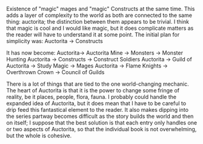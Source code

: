 Existence of "magic" mages and "magic" Constructs at the same time. This adds a layer of complexity to the world as both are connected to the same thing: auctorita; the distinction between them appears to be trivial.
I think that magic is cool and I would like magic, but it does complicate matters as the reader will have to understand it at some point.
The initial plan for simplicity was:
Auctorita -> Constructs

It has now become:
Auctorita-> Auctorita Mine -> Monsters -> Monster Hunting 
Auctorita -> Constructs -> Construct Soldiers
Auctorita -> Guild of Auctorita -> Study Magic -> Mages
Auctorita -> Flame Knights -> Overthrown Crown -> Council of Guilds

There is a lot of things that are tied to the one world-changing mechanic.
The heart of Auctorita is that it is the power to change some fringe of reality, be it places, people, flora, fauna.
I probably could handle the expanded idea of Auctorita, but it does mean that I have to be careful to drip feed this fantastical element to the reader. It also makes dipping into the series partway becomes difficult as the story builds the world and then on itself; I suppose that the best solution is that each entry only handles one or two aspects of Auctorita, so that the individual book is not overwhelming, but the whole is cohesive.
